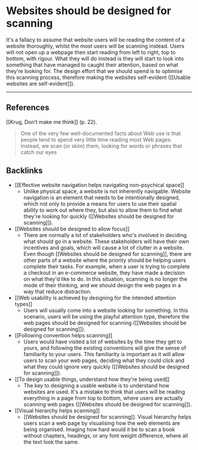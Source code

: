 # Websites should be designed for scanning
It's a fallacy to assume that website users will be reading the content of a website thoroughly, whilst the most users will be scanning instead. Users will not open up a webpage then start reading from left to right, top to bottom, with rigour. What they will do instead is they will start to look into something that have managed to caught their attention, based on what they're looking for. The design effort that we should spend is to optimise this scanning process, therefore making the websites self-evident ([[Usable websites are self-evident]]).

- - -
## References
[[Krug, Don’t make me think]] (p. 22).
> One of the very few well-documented facts about Web use is that people tend to spend very little time reading most Web pages. Instead, we scan (or skim) them, looking for words or phrases that catch our eyes

## Backlinks
* [[Effective website navigation helps navigating non-psychical space]]
	* Unlike physical space, a website is not inherently navigable. Website navigation is an element that needs to be intentionally designed, which not only to provide a means for users to use their spatial ability to work out where they, but also to allow them to find what they're looking for quickly ([[Websites should be designed for scanning]]).
* [[Websites should be designed to allow focus]]
	* There are normally a lot of stakeholders who's involved in deciding what should go in a website. These stakeholders will have their own incentives and goals, which will cause a lot of clutter in a website. Even though [[Websites should be designed for scanning]], there are other parts of a website where the priority should be helping users complete their tasks. For example, when a user is trying to complete a checkout in an e-commerce website, they have made a decision on what they'd like to do. In this situation, scanning is no longer the mode of their thinking, and we should design the web pages in a way that reduce distraction.
* [[Web usability is achieved by designing for the intended attention types]]
	* Users will usually come into a website looking for something. In this scenario, users will be using the playful attention type, therefore the web pages should be designed for scanning ([[Websites should be designed for scanning]]).
* [[Following convention helps scanning]]
	* Users would have visited a lot of websites by the time they get to yours, and following the existing conventions will give the sense of familiarity to your users. This familiarity is important as it will allow users to scan your web pages, deciding what they could click and what they could ignore very quickly ([[Websites should be designed for scanning]]).
* [[To design usable things, understand how they're being used]]
	* The key to designing a usable website is to understand how websites are used. It's a mistake to think that users will be reading everything in a page from top to bottom, where users are actually scanning web pages ([[Websites should be designed for scanning]]).
* [[Visual hierarchy helps scanning]]
	* [[Websites should be designed for scanning]]. Visual hierarchy helps users scan a web page by visualising how the web elements are being organised. Imaging how hard would it be to scan a book without chapters, headings, or any font weight difference, where all the text look the same.

<!-- #evergreen -->

<!-- {BearID:4F1F00C5-92C1-4947-9EC6-2BA37C4787A7-17299-000103E99A7FB8E4} -->
